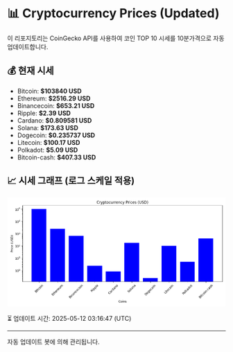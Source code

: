 
# 📊 Cryptocurrency Prices (Updated)

이 리포지토리는 CoinGecko API를 사용하여 코인 TOP 10 시세를 10분가격으로 자동 업데이트합니다.

## 💰 현재 시세
- Bitcoin: **$103840 USD**
- Ethereum: **$2516.29 USD**
- Binancecoin: **$653.21 USD**
- Ripple: **$2.39 USD**
- Cardano: **$0.809581 USD**
- Solana: **$173.63 USD**
- Dogecoin: **$0.235737 USD**
- Litecoin: **$100.17 USD**
- Polkadot: **$5.09 USD**
- Bitcoin-cash: **$407.33 USD**

## 📈 시세 그래프 (로그 스케일 적용)
![Crypto Prices](crypto_prices.png)

⏳ 업데이트 시간: 2025-05-12 03:16:47 (UTC)

---
자동 업데이트 봇에 의해 관리됩니다.

